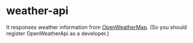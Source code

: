 # weather-api

It responses weather information from [OpenWeatherMap](https://openweathermap.org/api).
(So you should register OpenWeatherApi as a developer.)